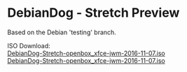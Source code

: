# DebianDog - Stretch Preview

Based on the Debian 'testing' branch.

ISO Download:   
[DebianDog-Stretch-openbox_xfce-jwm-2016-11-07.iso](https://github.com/DebianDog/Stretch/releases/download/v1.0/DebianDog-Stretch-openbox_xfce-jwm-2016-11-07.iso)    
[DebianDog-Stretch-openbox_xfce-jwm-2016-11-07.iso](https://github.com/DebianDog/Stretch/releases/download/v1.0/DebianDog-Stretch-openbox_xfce-jwm-2016-11-07.md5)
